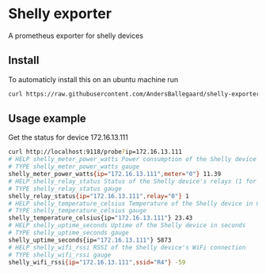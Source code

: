 # Shelly exporter
A prometheus exporter for shelly devices

## Install
To automaticly install this on an ubuntu machine run
```bash
curl https://raw.githubusercontent.com/AndersBallegaard/shelly-exporter/refs/heads/main/install.sh | sudo bash -
```

## Usage example
Get the status for device 172.16.13.111
```bash
curl http://localhost:9118/probe?ip=172.16.13.111
# HELP shelly_meter_power_watts Power consumption of the Shelly device's meters in watts
# TYPE shelly_meter_power_watts gauge
shelly_meter_power_watts{ip="172.16.13.111",meter="0"} 11.39
# HELP shelly_relay_status Status of the Shelly device's relays (1 for on, 0 for off)
# TYPE shelly_relay_status gauge
shelly_relay_status{ip="172.16.13.111",relay="0"} 1
# HELP shelly_temperature_celsius Temperature of the Shelly device in Celsius
# TYPE shelly_temperature_celsius gauge
shelly_temperature_celsius{ip="172.16.13.111"} 23.43
# HELP shelly_uptime_seconds Uptime of the Shelly device in seconds
# TYPE shelly_uptime_seconds gauge
shelly_uptime_seconds{ip="172.16.13.111"} 5873
# HELP shelly_wifi_rssi RSSI of the Shelly device's WiFi connection
# TYPE shelly_wifi_rssi gauge
shelly_wifi_rssi{ip="172.16.13.111",ssid="R4"} -59
```